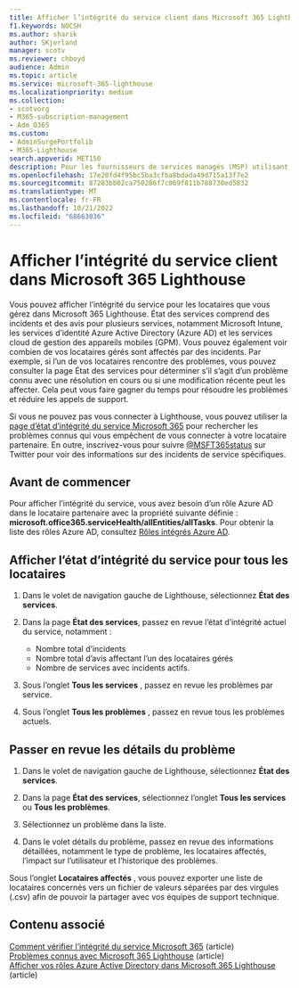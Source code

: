```yaml
---
title: Afficher l’intégrité du service client dans Microsoft 365 Lighthouse
f1.keywords: NOCSH
ms.author: sharik
author: SKjerland
manager: scotv
ms.reviewer: chboyd
audience: Admin
ms.topic: article
ms.service: microsoft-365-lighthouse
ms.localizationpriority: medium
ms.collection:
- scotvorg
- M365-subscription-management
- Adm_O365
ms.custom:
- AdminSurgePortfolib
- M365-Lighthouse
search.appverid: MET150
description: Pour les fournisseurs de services managés (MSP) utilisant Microsoft 365 Lighthouse, découvrez comment afficher l’intégrité du service client.
ms.openlocfilehash: 17e20fd4f95bc5ba3cfba8bdada49d715a13f7e2
ms.sourcegitcommit: 87283bb02ca750286f7c069f811b788730ed5832
ms.translationtype: MT
ms.contentlocale: fr-FR
ms.lasthandoff: 10/21/2022
ms.locfileid: "68663036"
---
```

# <a name="view-tenant-service-health-in-microsoft-365-lighthouse"></a>Afficher l’intégrité du service client dans Microsoft 365 Lighthouse

Vous pouvez afficher l’intégrité du service pour les locataires que vous gérez dans Microsoft 365 Lighthouse. État des services comprend des incidents et des avis pour plusieurs services, notamment Microsoft Intune, les services d’identité Azure Active Directory (Azure AD) et les services cloud de gestion des appareils mobiles (GPM). Vous pouvez également voir combien de vos locataires gérés sont affectés par des incidents. Par exemple, si l’un de vos locataires rencontre des problèmes, vous pouvez consulter la page État des services pour déterminer s’il s’agit d’un problème connu avec une résolution en cours ou si une modification récente peut les affecter. Cela peut vous faire gagner du temps pour résoudre les problèmes et réduire les appels de support.

Si vous ne pouvez pas vous connecter à Lighthouse, vous pouvez utiliser la [page d’état d’intégrité du service Microsoft 365](https://status.office365.com/) pour rechercher les problèmes connus qui vous empêchent de vous connecter à votre locataire partenaire. En outre, inscrivez-vous pour suivre [@MSFT365status](https://twitter.com/MSFT365Status) sur Twitter pour voir des informations sur des incidents de service spécifiques.

## <a name="before-you-begin"></a>Avant de commencer

Pour afficher l’intégrité du service, vous avez besoin d’un rôle Azure AD dans le locataire partenaire avec la propriété suivante définie : **microsoft.office365.serviceHealth/allEntities/allTasks**. Pour obtenir la liste des rôles Azure AD, consultez [Rôles intégrés Azure AD](/azure/active-directory/roles/permissions-reference).

## <a name="view-service-health-status-for-all-tenants"></a>Afficher l’état d’intégrité du service pour tous les locataires

1. Dans le volet de navigation gauche de Lighthouse, sélectionnez **État des services**.

2. Dans la page **État des services**, passez en revue l’état d’intégrité actuel du service, notamment :

   - Nombre total d’incidents
   - Nombre total d’avis affectant l’un des locataires gérés
   - Nombre de services avec incidents actifs.

3. Sous l’onglet **Tous les services** , passez en revue les problèmes par service.

4. Sous l’onglet **Tous les problèmes** , passez en revue tous les problèmes actuels.

## <a name="review-issue-details"></a>Passer en revue les détails du problème

1. Dans le volet de navigation gauche de Lighthouse, sélectionnez **État des services**.

2. Dans la page **État des services**, sélectionnez l’onglet **Tous les services** ou **Tous les problèmes**.

3. Sélectionnez un problème dans la liste.

4. Dans le volet détails du problème, passez en revue des informations détaillées, notamment le type de problème, les locataires affectés, l’impact sur l’utilisateur et l’historique des problèmes.

Sous l’onglet **Locataires affectés** , vous pouvez exporter une liste de locataires concernés vers un fichier de valeurs séparées par des virgules (.csv) afin de pouvoir la partager avec vos équipes de support technique.

## <a name="related-content"></a>Contenu associé

[Comment vérifier l’intégrité du service Microsoft 365](/microsoft-365/enterprise/view-service-health) (article)\
[Problèmes connus avec Microsoft 365 Lighthouse](m365-lighthouse-known-issues.md) (article)\
[Afficher vos rôles Azure Active Directory dans Microsoft 365 Lighthouse](m365-lighthouse-view-your-roles.md) (article)
